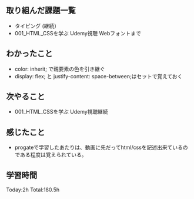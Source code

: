 ## 取り組んだ課題一覧
- タイピング (継続）
- 001_HTML_CSSを学ぶ Udemy視聴 Webフォントまで

## わかったこと
- color: inherit;
で親要素の色を引き継ぐ
- display: flex; と justify-content: space-between;はセットで覚えておく
  
## 次やること
- 001_HTML_CSSを学ぶ Udemy視聴継続
  
## 感じたこと
- progateで学習したあたりは、動画に先だってhtml/cssを記述出来ているのである程度は覚えられている。

## 学習時間
Today:2h
Total:180.5h
